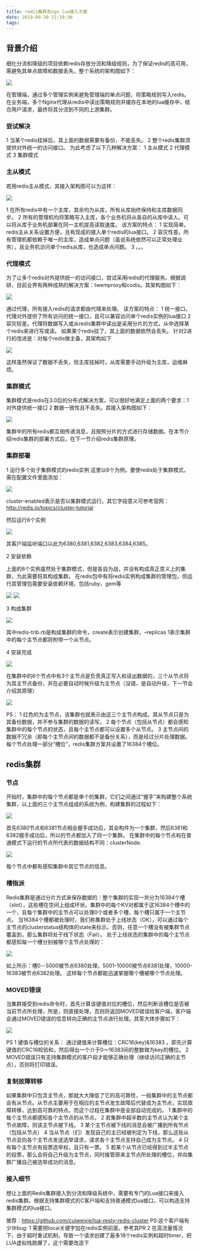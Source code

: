 ```yaml
---
title: redis集群及ngx_lua接入方案
date: 2019-09-30 21:19:30
tags:
---
```


## 背景介绍


细化分流和降级的项目依赖redis存放分流和降级规则，为了保证redis的高可用，需避免其单点故障和数据丢失。整个系统的架构图如下：


![](/images/redis集群及ngx-lua接入方案/1.png)


在管理端，通过多个管理实例来避免管理端的单点问题，将策略规则写入redis。在业务端，多个Nginx代理从redis中读出策略规则并缓存在本地的lua缓存中，结合用户请求，最终将其分流到不同的上游集群。



### 尝试解决

1 当某个redis挂掉后，其上面的数据需要有备份，不能丢失。
2 整个redis集群须提供对外统一的访问接口。
为此考虑了以下几种解决方案：
1 主从模式
2 代理模式
3 集群模式



### 主从模式

若用redis主从模式，其接入架构图可以为这样：

![](/images/redis集群及ngx-lua接入方案/2.png)


1 在所有redis中有一个主库，其余均为从库，所有从库始终保持和主库数据同步。
2 所有的管理机均将策略写入主库，各个业务机将从各自的从库中读人。可以将从库于业务机部署在同一主机提高读取速度。
该方案的特点：
1 实现简单。redis主从关系设置方便，且有现成的接入单个redis的lua接口。
2 容灾性差。所有管理机都依赖于唯一的主库，造成单点问题（虽说系统依然可以正常处理业务），且业务机访问单个redis从库，也造成单点问题。
3 。。。



### 代理模式

为了让多个redis对外提供统一的访问接口，尝试采用redis的代理服务。根据调研，目前业界有两种成熟的解决方案：twemproxy和codis。其架构图如下：



![](/images/redis集群及ngx-lua接入方案/3.png)


通过代理，所有接入redis的请求都由代理来处理。
该方案的特点：
1 统一接口。代理对外提供了所有访问的统一接口，且可以兼容访问单个redis实例的lua接口
2 容灾较差。代理将数据写入或从redis集群中读出是采用分片的方式，从中选择某个redis来进行写或读。
如果某个redis挂了，其上面的数据依然会丢失。
针对2进行的改进是：对每个redis做主备，其架构如下



![](/images/redis集群及ngx-lua接入方案/4.png)


这样虽然保证了数据不丢失，但主库挂掉时，从库需要手动升级为主库，运维麻烦。



### 集群模式


集群模式是redis在3.0后的分布式解决方案，可以很好地满足上面的两个要求：1 对外提供统一接口 2 数据一致性且不丢失。其接入架构图如下：

![](/images/redis集群及ngx-lua接入方案/5.png)


集群中的所有redis都互相传递消息，且按照分片的方式进行存储数据。在本节介绍redis集群的部署方式后，在下一节介绍redis集群原理。


### 集群部署


1 运行多个处于集群模式的redis实例
这里以6个为例。要使redis处于集群模式，需在配置文件里面添加：


![](/images/redis集群及ngx-lua接入方案/6.png)


cluster-enabled表示是否以集群模式运行。其它字段意义可参考官网：http://redis.io/topics/cluster-tutorial


然后运行6个实例



![](/images/redis集群及ngx-lua接入方案/7.png)


其客户端监听端口以此为6380,6381,6382,6383,6384,6385。


2 安装依赖

上面的6个实例虽然处于集群模式，但是各自为战，并没有构成真正意义上的集群，为此需要将其构成集群。
在redis包中有将redis实例构成集群的管理包，但运行其管理包需要安装依赖环境，包括ruby，gem等



![](/images/redis集群及ngx-lua接入方案/8.png)
![](/images/redis集群及ngx-lua接入方案/9.png)


3 构成集群

![](/images/redis集群及ngx-lua接入方案/10.png)


其中redis-trib.rb是构成集群的命令，create表示创建集群，–replicas 1表示集群中的每个主节点都将附带一个从节点。


4 安装完成


![](/images/redis集群及ngx-lua接入方案/11.png)


在集群中的6个节点中有3个主节点是负责真正写入和读出数据的，三个从节点将为其主节点备份，并在必要自动时候升级为主节点（没错，是自动升级，下一节会介绍其原理）


![](/images/redis集群及ngx-lua接入方案/12.png)

PS：
1 红色的为主节点，该集群也就表示由这三个主节点构成，其从节点只是为其备份数据，并不参与集群的数据的读写。
2 每个节点（包括从节点）都会感知集群中的每个节点的状态，且每个主节点都可以设置多个从节点。
3 主节点间的数据不冗余（即每个主节点间的数据都不是备份关系），而是经过分片处理数据。每个节点处理一部分“槽位”，redis集群方案共设置了16384个槽位。


## redis集群


### 节点
开始时，集群中的每个节点都是单个的集群，它们之间通过“握手”来构建整个系统集群，以上面的三个主节点组成的系统为例，构建集群的过程如下：


![](/images/redis集群及ngx-lua接入方案/13.png)


首先6380节点和6381节点相会握手成功后，其会构件为一个集群，然后6381和6382握手成功后，所以的节点都加入了同一个集群。
在集群中的每个节点和在普通模式下运行的节点所代表的数据结构不同：clusterNode.


![](/images/redis集群及ngx-lua接入方案/14.png)

每个节点中都有感知集群中其它节点的信息。


### 槽指派

Redis集群是通过分片方式来保存数据的：整个集群的实现一共分为16384个槽（slot），这些槽在空间上组成环状。集群中的每个KV对都属于这16384个槽中的一个，且每个集群中的主节点可以处理0个或者多个槽，每个槽只属于一个主节点。
当16384个槽都被处理时，我们称集群处于上线状态（OK），可以通过每个主节点的clusterstatus结构体的state来标示。否则，任意一个槽没有被集群节点覆盖到，那么集群将处于线下状态（Fail）。
处于上线状态的集群中的每个主节点都感知每一个槽分别被哪个主节点处理的：



![](/images/redis集群及ngx-lua接入方案/15.png)


如上所示：槽0－5000被节点6380处理，5001-10000被节点6381处理，10000-16383被节点6382处理。
这样每个节点都能迅速掌握哪个槽被哪个节点处理。

### MOVED错误

当集群接受到redis命令时，首先计算该键值对应的槽位，然后判断该槽位是否被当前节点所处理，所是，则直接处理，否则将返回MOVED错误给客户端，客户端会通过MOVED错误的信息转向正确的主节点进行处理。其答大体步骤如下：


![](/images/redis集群及ngx-lua接入方案/16.png)


PS
1 键值与槽位的关系：
通过键值来计算槽位：CRC16(key)&16383 。即先计算键值的CRC16校验和，然后得出一个介于0～16383间的整数做为key的槽位。
2 MOVED错误只有支持集群模式的客户段才能够正确处理（继续访问正确的主节点），否则将打印错误。


### 复制故障转移


如果集群中只包含主节点，那就大大降低了它的高可靠性，一般集群中的主节点都会有从节点。从节点主要用于在相应的主节点发生故障后代替成为主节点，实现故障转移，达到高可靠的特点。而这个过程在集群中是全部自动完成的。
1 集群中的每个主节点都感知各个主节点的从节点。
2 若集群中超半数的主节点认为某个主节点故障，则该主节点被下线。
3 某个主节点被下线的消息会被广播到所有节点（包括从节点）
4 当从节点（们）发现自己的主已经被判定为下线，那么这些从节点会向各个主节点发送选举请求，请求各个主节点支持自己成为主节点。
4 只有每个主节点有投票选举权，且只有一票。
5 若某个从节点已经得到过半主节点的投票，那么会将自己升级为主节点，同时接管原来主节点所处理的槽位，并向集群广播自己被选举成功的消息。


### 接入细节

想让上面的Redis集群接入到分流和降级系统中，需要有专门的Lua接口来接入redis集群。根据支持集群模式的C客户端和支持普通模式lua接口，可以构造支持集群模式的lua接口。

推荐：https://github.com/cuiweixie/lua-resty-redis-cluster
PS:这个客户端有少许bug:
1 需要把local关键字加在redis实例前面，参考其PR
2 在高流量情况下，由于超时重试机制，导致一个请求创建了最多18个redis实例和超时timer，把LUA虚拟栈跑爆了，这个需要改造下





